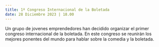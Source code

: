 ```yaml
---
title: 1º Congreso Internacional de la Boletada
date: 28 Diciembre 2023 | 18.00
---
```

Un grupo de jovenes emprendedores han decidido organizar el primer
congreso internacional de la boletada. En este congreso se reunirán
los mejores ponentes del mundo para hablar sobre la comedia y la boletada.